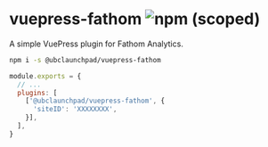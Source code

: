 # vuepress-fathom ![npm (scoped)](https://img.shields.io/npm/v/@ubclaunchpad/vuepress-fathom)

A simple VuePress plugin for Fathom Analytics.

```sh
npm i -s @ubclaunchpad/vuepress-fathom
```

```js
module.exports = {
  // ...
  plugins: [
    ['@ubclaunchpad/vuepress-fathom', {
      'siteID': 'XXXXXXXX',
    }],
  ],
}
```
